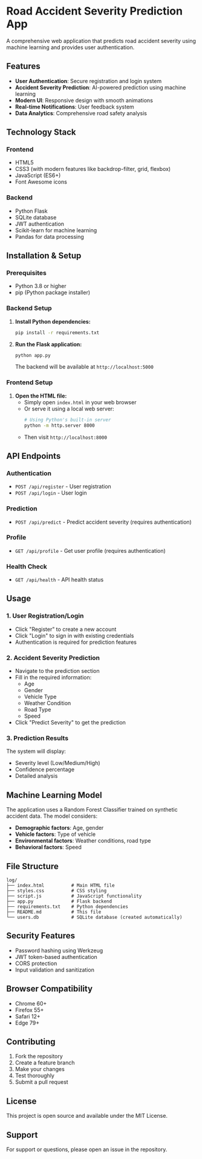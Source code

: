 # Road Accident Severity Prediction App

A comprehensive web application that predicts road accident severity using machine learning and provides user authentication.

## Features

- **User Authentication**: Secure registration and login system
- **Accident Severity Prediction**: AI-powered prediction using machine learning
- **Modern UI**: Responsive design with smooth animations
- **Real-time Notifications**: User feedback system
- **Data Analytics**: Comprehensive road safety analysis

## Technology Stack

### Frontend
- HTML5
- CSS3 (with modern features like backdrop-filter, grid, flexbox)
- JavaScript (ES6+)
- Font Awesome icons

### Backend
- Python Flask
- SQLite database
- JWT authentication
- Scikit-learn for machine learning
- Pandas for data processing

## Installation & Setup

### Prerequisites
- Python 3.8 or higher
- pip (Python package installer)

### Backend Setup

1. **Install Python dependencies:**
   ```bash
   pip install -r requirements.txt
   ```

2. **Run the Flask application:**
   ```bash
   python app.py
   ```

   The backend will be available at `http://localhost:5000`

### Frontend Setup

1. **Open the HTML file:**
   - Simply open `index.html` in your web browser
   - Or serve it using a local web server:
     ```bash
     # Using Python's built-in server
     python -m http.server 8000
     ```
   - Then visit `http://localhost:8000`

## API Endpoints

### Authentication
- `POST /api/register` - User registration
- `POST /api/login` - User login

### Prediction
- `POST /api/predict` - Predict accident severity (requires authentication)

### Profile
- `GET /api/profile` - Get user profile (requires authentication)

### Health Check
- `GET /api/health` - API health status

## Usage

### 1. User Registration/Login
- Click "Register" to create a new account
- Click "Login" to sign in with existing credentials
- Authentication is required for prediction features

### 2. Accident Severity Prediction
- Navigate to the prediction section
- Fill in the required information:
  - Age
  - Gender
  - Vehicle Type
  - Weather Condition
  - Road Type
  - Speed
- Click "Predict Severity" to get the prediction

### 3. Prediction Results
The system will display:
- Severity level (Low/Medium/High)
- Confidence percentage
- Detailed analysis

## Machine Learning Model

The application uses a Random Forest Classifier trained on synthetic accident data. The model considers:

- **Demographic factors**: Age, gender
- **Vehicle factors**: Type of vehicle
- **Environmental factors**: Weather conditions, road type
- **Behavioral factors**: Speed

## File Structure

```
log/
├── index.html          # Main HTML file
├── styles.css          # CSS styling
├── script.js           # JavaScript functionality
├── app.py              # Flask backend
├── requirements.txt    # Python dependencies
├── README.md           # This file
└── users.db            # SQLite database (created automatically)
```

## Security Features

- Password hashing using Werkzeug
- JWT token-based authentication
- CORS protection
- Input validation and sanitization

## Browser Compatibility

- Chrome 60+
- Firefox 55+
- Safari 12+
- Edge 79+

## Contributing

1. Fork the repository
2. Create a feature branch
3. Make your changes
4. Test thoroughly
5. Submit a pull request

## License

This project is open source and available under the MIT License.

## Support

For support or questions, please open an issue in the repository.

